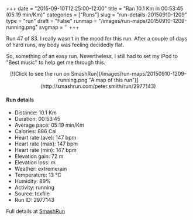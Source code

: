 +++
date = "2015-09-10T12:25:00-12:00"
title = "Ran 10.1 Km in 00:53:45 (05:19 min/Km)"
categories = ["Runs"]
slug = "run-details-20150910-1209"
type = "run"
draft = "False"
runmap = "/images/run-maps/20150910-1209-running.png"
svgmap = '<polyline points="0 53, 0 57, 1 58, 11 48, 15 46, 18 45, 23 47, 24 47, 28 44, 28 42, 29 42, 31 42, 35 42, 45 43, 49 44, 57 51, 60 53, 63 54, 65 54, 74 53, 82 51, 86 49, 93 50, 96 51, 100 50, 96 51, 93 50, 86 49, 82 51, 73 54, 64 54, 57 51, 46 43, 32 42, 28 42, 28 44, 24 47, 19 45, 15 46, 10 48, 7 52, 1 55, 0 56, 0 53, 1 53, 2 54">'
+++

Run 47 of 83. I really wasn't in the mood for this run. After a couple of days of hard runs, my body was feeling decidedly flat. 

So, something of an easy run. Nevertheless, I still had to set my iPod to "Best music" to help get me through this. 



<!--more-->

<center>
[![Click to see the run on SmashRun](/images/run-maps/20150910-1209-running.png "A map of this run")](http://smashrun.com/peter.smith/run/2977143)
</center>

#### Run details

* Distance: 10.1 Km
* Duration: 00:53:45
* Average pace: 05:19 min/Km
* Calories: 886 Cal
* Heart rate (ave): 147 bpm
* Heart rate (max): 147 bpm
* Heart rate (min): 147 bpm
* Elevation gain: 72 m
* Elevation loss:  m
* Weather: extremerain
* Temperature: 13 &deg;C
* Humidity: 89%
* Activity: running
* Source: tcxfile
* Run ID: 2977143

Full details at [SmashRun](http://smashrun.com/peter.smith/run/2977143)